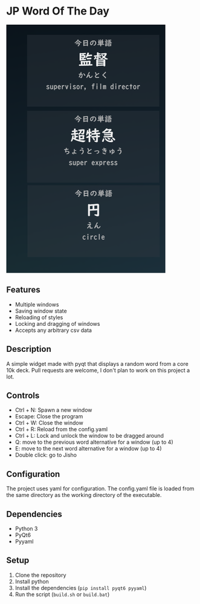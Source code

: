 # JP Word Of The Day

![screenshot of the program](assets/screenshot.png)

## Features

- Multiple windows
- Saving window state
- Reloading of styles
- Locking and dragging of windows
- Accepts any arbitrary csv data

## Description

A simple widget made with pyqt that displays a random word from a core 10k deck.
Pull requests are welcome, I don't plan to work on this project a lot.

## Controls

- Ctrl + N: Spawn a new window
- Escape: Close the program
- Ctrl + W: Close the window
- Ctrl + R: Reload from the config.yaml
- Ctrl + L: Lock and unlock the window to be dragged around
- Q: move to the previous word alternative for a window (up to 4)
- E: move to the next word alternative for a window (up to 4)
- Double click: go to Jisho

## Configuration

The project uses yaml for configuration. The config.yaml file is loaded from the same directory as the working directory of the executable.

## Dependencies

- Python 3
- PyQt6
- Pyyaml

## Setup

1. Clone the repository
2. Install python
3. Install the dependencies (`pip install pyqt6 pyyaml`)
4. Run the script (`build.sh` or `build.bat`)

